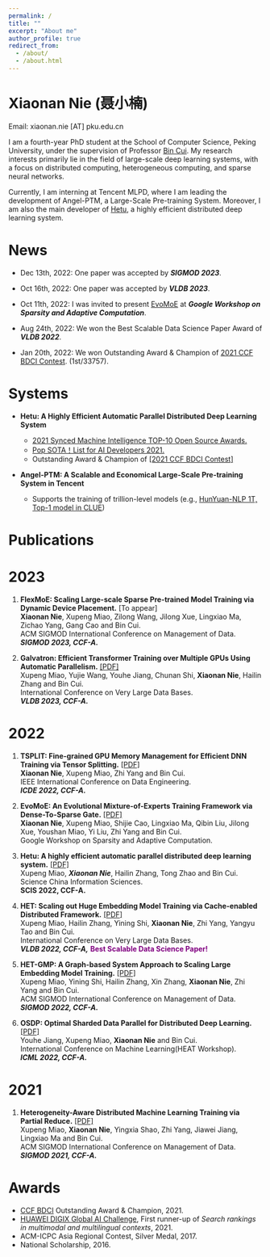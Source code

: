 ```yaml
---
permalink: /
title: ""
excerpt: "About me"
author_profile: true
redirect_from: 
  - /about/
  - /about.html
---
```

Xiaonan Nie (聂小楠)
====
Email: xiaonan.nie [AT] pku.edu.cn

I am a fourth-year PhD student at the School of Computer Science, Peking University, under the supervision of Professor [Bin Cui](https://cuibinpku.github.io). My research interests primarily lie in the field of large-scale deep learning systems, with a focus on distributed computing, heterogeneous computing, and sparse neural networks. 

<!-- I am currently a fourth-year PhD student (2019 -- 2024) advised by Prof. [Bin Cui](https://cuibinpku.github.io) at School of Computer Science, Peking University. My research interests include Large-Scale Deep Learning Systems, Distributed Computing, Heterogeneous Computing and Sparse Neural Network. I am the main developer of [Hetu](https://hsword.github.io/projects/hetu/), an highly efficient distributed deep learning system. -->


Currently, I am interning at Tencent MLPD, where I am leading the development of Angel-PTM, a Large-Scale Pre-training System. Moreover, I am also the main developer of [Hetu](https://github.com/PKU-DAIR/Hetu), a highly efficient distributed deep learning system.

<!-- Now, I am interned at the Machine Learning Platform Department (MLPD) of TEG at Tencent, where I lead the development of a Large-Scale Pre-training System. 
Previous, I was a research intern in [System Research Group](https://www.microsoft.com/en-us/research/group/systems-and-networking-research-group-asia/) of Microsoft Research Asia (MSRA), working with [Lingxiao Ma](https://xysmlx.github.io), [Jilong Xue](https://www.microsoft.com/en-us/research/people/jxue/), [Shijie Cao](https://www.microsoft.com/en-us/research/people/shijiecao/) and [Youshan Miao](https://www.microsoft.com/en-us/research/people/yomia/), where we focused on training sparse MoE models efficiently. -->

News
=====
+ Dec 13th, 2022: One paper was accepted by ***SIGMOD 2023***.

+ Oct 16th, 2022: One paper was accepted by ***VLDB 2023***.
  
+ Oct 11th, 2022: I was invited to present [EvoMoE](https://arxiv.org/abs/2112.14397) at ***Google Workshop on Sparsity and Adaptive Computation***.
<!-- + (https://rsvp.withgoogle.com/events/googleworkshopsparsityadaptivecomputation-2022). -->

+ Aug 24th, 2022: We won the Best Scalable Data Science Paper Award of ***VLDB 2022***.
<!-- + (https://vldb.org/2022/?conference-awards)! -->

+ Jan 20th, 2022: We won Outstanding Award & Champion of [2021 CCF BDCI Contest](https://mp.weixin.qq.com/s/hSoDMVMZApQxaiNqh2jUSg). (1st/33757).

Systems
=====
+ **Hetu: A Highly Efficient Automatic Parallel Distributed Deep Learning System**
  + [2021 Synced Machine Intelligence TOP-10 Open Source Awards.](https://www.jiqizhixin.com/awards/2021/events)
  + [Pop SOTA！List for AI Developers 2021.](https://mp.weixin.qq.com/s/jHkF9UpgEn1MLZpRH2FOaA)
  + Outstanding Award & Champion of [[2021 CCF BDCI Contest]](https://mp.weixin.qq.com/s/hSoDMVMZApQxaiNqh2jUSg)


+ **Angel-PTM: A Scalable and Economical Large-Scale Pre-training System in Tencent**
  + Supports the training of trillion-level models (e.g., [HunYuan-NLP 1T, Top-1 model in CLUE](https://cluebenchmarks.com/rank.html))
  


Publications
=====

2023
======
1. **FlexMoE: Scaling Large-scale Sparse Pre-trained Model Training via Dynamic Device Placement.** [To appear]<br>
  **Xiaonan Nie**,  Xupeng Miao, Zilong Wang,  Jilong Xue, Lingxiao Ma, Zichao Yang, Gang Cao and Bin Cui.<br>
  ACM SIGMOD International Conference on Management of Data. <br>
  ***SIGMOD 2023, CCF-A.***

1. **Galvatron: Efficient Transformer Training over Multiple GPUs Using Automatic Parallelism.** [[PDF]](https://arxiv.org/abs/2211.13878)<br>
  Xupeng Miao, Yujie Wang, Youhe Jiang,  Chunan Shi, **Xiaonan Nie**, Hailin Zhang and Bin Cui.<br>
  International Conference on Very Large Data Bases. <br>
  ***VLDB 2023, CCF-A.*** 

2022
======
1. **TSPLIT: Fine-grained GPU Memory Management for Efficient DNN Training via Tensor Splitting.** [[PDF]](https://ieeexplore.ieee.org/document/9835178)<br>
  **Xiaonan Nie**,  Xupeng Miao, Zhi Yang and Bin Cui.<br>
  IEEE International Conference on Data Engineering. <br>
  ***ICDE 2022, CCF-A.*** <br>

2. **EvoMoE: An Evolutional Mixture-of-Experts Training Framework via Dense-To-Sparse Gate.** [[PDF]](https://arxiv.org/abs/2112.14397)<br>
  **Xiaonan Nie**, Xupeng Miao, Shijie Cao, Lingxiao Ma, Qibin Liu, Jilong Xue, Youshan Miao, Yi Liu, Zhi Yang and Bin Cui.<br>
  Google Workshop on Sparsity and Adaptive Computation. <br>

3. **Hetu: A highly efficient automatic parallel distributed deep learning system.** [[PDF]](http://scis.scichina.com/en/2023/117101.pdf)<br>
  Xupeng Miao, ***Xiaonan Nie***, Hailin Zhang, Tong Zhao and Bin Cui.<br>
  Science China Information Sciences.<br>
  **SCIS 2022, CCF-A.** <br>

4. **HET: Scaling out Huge Embedding Model Training via Cache-enabled Distributed Framework.** [[PDF]](https://dl.acm.org/doi/10.14778/3489496.3489511) <br>
  Xupeng Miao, Hailin Zhang, Yining Shi,  **Xiaonan Nie**, Zhi Yang, Yangyu Tao and Bin Cui. <br>
  International Conference on Very Large Data Bases. <br>
  ***VLDB 2022, CCF-A,*** **<font color=purple>Best Scalable Data Science Paper!</font>**

5. **HET-GMP: A Graph-based System Approach to Scaling Large Embedding Model Training.** [[PDF]](https://dl.acm.org/doi/10.1145/3514221.3517902)<br>
  Xupeng Miao, Yining Shi, Hailin Zhang,  Xin Zhang, **Xiaonan Nie**, Zhi Yang and Bin Cui.<br>
  ACM SIGMOD International Conference on Management of Data. <br>
  ***SIGMOD 2022, CCF-A.***

6. **OSDP: Optimal Sharded Data Parallel for Distributed Deep Learning.** [[PDF]](https://arxiv.org/abs/2209.13258)<br>
  Youhe Jiang,  Xupeng Miao, **Xiaonan Nie** and Bin Cui.<br>
  International Conference on Machine Learning(HEAT Workshop). <br>
  ***ICML 2022, CCF-A.***


2021
=====
1. **Heterogeneity-Aware Distributed Machine Learning Training via Partial Reduce.** [[PDF]](https://dl.acm.org/doi/10.1145/3448016.3452773)<br>
  Xupeng Miao, **Xiaonan Nie**, Yingxia Shao, Zhi Yang, Jiawei Jiang, Lingxiao Ma and Bin Cui.<br>
  ACM SIGMOD International Conference on Management of Data.<br> 
  ***SIGMOD 2021, CCF-A.*** <br>

Awards
====
+ [CCF BDCI](https://www.datafountain.cn/special/BDCI2021) Outstanding Award & Champion, 2021.
+ [HUAWEI DIGIX Global AI Challenge](https://developer.huawei.com/consumer/cn/activity/digixActivity/digixWinnersDetail/201621215957378831), First runner-up of *Search rankings in multimodal and multilingual contexts*, 2021.
+ ACM-ICPC Asia Regional Contest, Silver Medal, 2017.
+ National Scholarship, 2016.